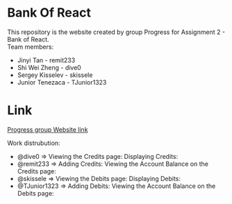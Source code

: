 # Bank Of React
This repository is the website created by group Progress for Assignment 2 - Bank of React.  
Team members: 
- Jinyi Tan - remit233
- Shi Wei Zheng - dive0
- Sergey Kisselev - skissele
- Junior Tenezaca - TJunior1323
# Link
[Progress group Website link](https://huntercs39548group1.github.io/Bank-of-React/)

Work distrubution:
- @dive0 => Viewing the Credits page: Displaying Credits:
- @remit233 => Adding Credits: Viewing the Account Balance on the Credits page:
- @skissele => Viewing the Debits page: Displaying Debits:
- @TJunior1323 => Adding Debits: Viewing the Account Balance on the Debits page:
